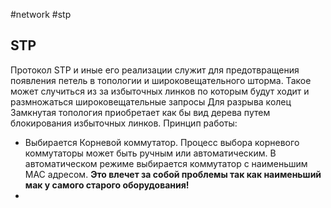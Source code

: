 #network #stp 
## STP
Протокол STP и иные его реализации служит для предотвращения появления петель в топологии и широковещательного шторма.
Такое может случиться из за избыточных линков по которым будут ходит и размножаться широковещательные запросы
Для разрыва колец Замкнутая топология приобретает как бы вид дерева путем блокирования избыточных линков. 
Принцип работы:
- Выбирается Корневой коммутатор. Процесс выбора корневого коммутаторы может быть ручным или автоматическим. В автоматическом режиме выбирается коммутатор с наименьшим MAC адресом. **Это влечет за собой проблемы так как наименьший мак у самого старого оборудования!**
- 